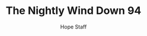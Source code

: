 ---
image: /assets/img/nwd/94_nwd_1john_1_5_b_erv.png
title: The Nightly Wind Down 94
number: 94
categories:
  - The Nightly Wind Down
author: Hope Staff
notes: The Nightly Wind Down 94
embed: >-
  EMBED_GOES_HERE
transcript: >-
  SOME LINES OF TEXT START HERE
---